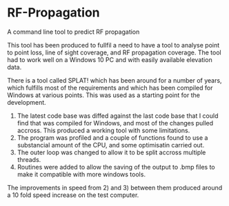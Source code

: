 # RF-Propagation
A command line tool to predict RF propagation

This tool has been produced to fullfil a need to have a tool to analyse point to point loss, line of sight coverage, and RF propagation coverage.  The tool had to work well on a Windows 10 PC and with easily available elevation data.

There is a tool called SPLAT! which has been around for a number of years, which fulfills most of the requirements and which has been compiled for Windows at various points.  This was used as a starting point for the development.
1) The latest code base was diffed against the last code base that I could find that was compiled for Windows, and most of the changes pulled accross.  This produced a working tool with some limitations.
2) The program was profiled and a couple of functions found to use a substancial amount of the CPU, and some optimisatin carried out.
3) The outer loop was changed to allow it to be split accross multiple threads.
4) Routines were added to allow the saving of the output to .bmp files to make it compatible with more windows tools.

The improvements in speed from 2) and 3) between them produced around a 10 fold speed increase on the test computer.
